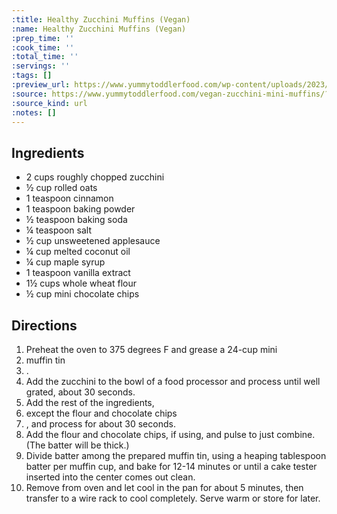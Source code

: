 ```yaml
---
:title: Healthy Zucchini Muffins (Vegan)
:name: Healthy Zucchini Muffins (Vegan)
:prep_time: ''
:cook_time: ''
:total_time: ''
:servings: ''
:tags: []
:preview_url: https://www.yummytoddlerfood.com/wp-content/uploads/2023/05/vegan-zucchini-muffins-on-plate-400x267.jpg
:source: https://www.yummytoddlerfood.com/vegan-zucchini-mini-muffins/?fbclid=PAAaY2hRSln7ksRKh1jgx8DAsGzHWmw5bRFqUdnCpQaE6XU7vDrpSlrZoSqqc_aem_AUQD33KhTlrActr0FlrbNbcgpexsIUHHSu--fnM9M6NCmJ7j8_GzWh1fQKnMveOQhKE
:source_kind: url
:notes: []
---
```


## Ingredients
- 2 cups roughly chopped zucchini
- ½ cup rolled oats
- 1 teaspoon cinnamon
- 1 teaspoon baking powder
- ½ teaspoon baking soda
- ¼ teaspoon salt
- ½ cup unsweetened applesauce
- ¼ cup melted coconut oil
- ¼ cup maple syrup
- 1 teaspoon vanilla extract
- 1½ cups whole wheat flour
- ½ cup mini chocolate chips


## Directions
1. Preheat the oven to 375 degrees F and grease a 24-cup mini
2. muffin tin
3. .
4. Add the zucchini to the bowl of a food processor and process until well grated, about 30 seconds.
5. Add the rest of the ingredients,
6. except the flour and chocolate chips
7. , and process for about 30 seconds.
8. Add the flour and chocolate chips, if using, and pulse to just combine. (The batter will be thick.)
9. Divide batter among the prepared muffin tin, using a heaping tablespoon batter per muffin cup, and bake for 12-14 minutes or until a cake tester inserted into the center comes out clean.
10. Remove from oven and let cool in the pan for about 5 minutes, then transfer to a wire rack to cool completely. Serve warm or store for later.
